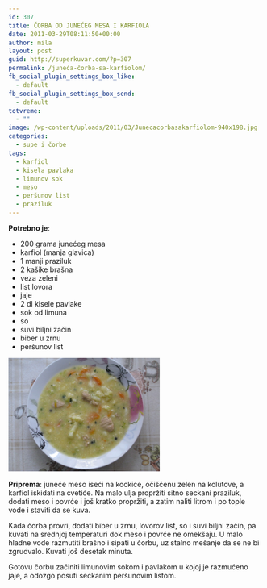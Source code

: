 ```yaml
---
id: 307
title: ČORBA OD JUNEĆEG MESA I KARFIOLA
date: 2011-03-29T08:11:50+00:00
author: mila
layout: post
guid: http://superkuvar.com/?p=307
permalink: /juneća-čorba-sa-karfiolom/
fb_social_plugin_settings_box_like:
  - default
fb_social_plugin_settings_box_send:
  - default
totvreme:
  - ""
image: /wp-content/uploads/2011/03/Junecacorbasakarfiolom-940x198.jpg
categories:
  - supe i čorbe
tags:
  - karfiol
  - kisela pavlaka
  - limunov sok
  - meso
  - peršunov list
  - praziluk
---
```

**Potrebno je**:

  * 200 grama junećeg mesa
  * karfiol (manja glavica)
  * 1 manji praziluk
  * 2 kašike brašna
  * veza zeleni
  * list lovora
  * jaje
  * 2 dl kisele pavlake
  * sok od limuna
  * so
  * suvi biljni začin
  * biber u zrnu
  * peršunov list

<img class="alignnone size-medium wp-image-4935" title="Junecacorbasakarfiolom" src="/wp-content/uploads/2011/03/Junecacorbasakarfiolom-1024x768.jpg" alt="" width="300" height="225" /> 

**Priprema**: juneće meso iseći na kockice, očišćenu zelen na kolutove, a karfiol iskidati na cvetiće. Na malo ulja propržiti sitno seckani praziluk, dodati meso i povrće i još kratko propržiti, a zatim naliti litrom i po tople vode i staviti da se kuva.

Kada čorba provri, dodati biber u zrnu, lovorov list, so i suvi biljni začin, pa kuvati na srednjoj temperaturi dok meso i povrće ne omekšaju. U malo hladne vode razmutiti brašno i sipati u čorbu, uz stalno mešanje da se ne bi zgrudvalo. Kuvati još desetak minuta.

Gotovu čorbu začiniti limunovim sokom i pavlakom u kojoj je razmućeno jaje, a odozgo posuti seckanim peršunovim listom.